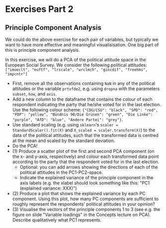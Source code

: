 # Exercises Part 2


## Principle Component Analysis

We could do the above exercise for each pair of variables, but typically we want to have more effective and meaningful visualisisation. One big part of this is principle component analysis. 

In this exercise, we will do a PCA of the political attitude space in the European Social Survey. We consider the following political attitudes: `["imueclt", "euftf", "lrscale", "wrclmch", "gincdif", "freehms", "impcntr"]`

- First, remove all the observations containing `NaN` in any of the political attitudes or the variable `prtvfde2`, e.g. using `dropna` with the parameters `subset`, `how`, and `axis`.
- Add a new column to the dataframe that contains the colour of each respondent indicating the party that he/she voted for in the last election. Use the following colour scheme: `{"CDU/CSU": "black", "SPD": "red", "FDP": "yellow", "Bündnis 90/Die Grünen": "green", "Die Linke": "purple", "AfD": "blue", "Andere Partei": "grey"}`.
- Use standard scaling (e.g. using `sklearn`'s `scaler = StandardScaler().fit(X)` and `X_scaled = scaler.transform(X)`) to the data of the political attitudes, such that the transformed data is centred at the mean and scaled by the standard deviation.
- Do the PCA!
- (1) Produce a scatter plot of the first and second PCA component (on the x- and y-axis, respectively) and colour each transformed data point according to the party that the respondent voted for in the last election. 
	- Optional: you can add arrows showing the directions of each of the political attitudes in the PC1-PC2-space.
	- Indicate the explained variance of the principle component in the axis labels (e.g. the xlabel should look something like this: "PC1 (explained variance: XXX)")
- (2) Produce a plot that shows the explained variance by each PC component. Using this plot, how many PC components are sufficient to roughly represent the respondents' political attitudes in your opinion?
- (3) Visualise the vectors of the principle components 1 to 3 (see e.g. the figure on slide "Variable loadings" in the Concepts lecture on PCA). Describe qualitatively what PC1 represents. 
